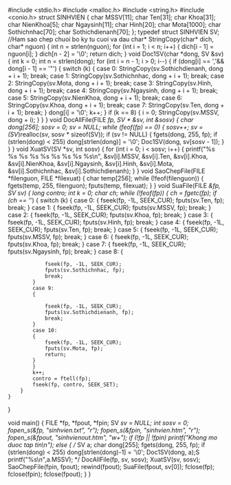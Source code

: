 #include <stdio.h>
#include <malloc.h>
#include <string.h>
#include <conio.h>
struct SINHVIEN
{
	char MSSV[11];
	char Ten[31];
	char Khoa[31];
	char NienKhoa[5];
	char Ngaysinh[11];
	char Hinh[20];
	char Mota[1000];
	char Sothichnhac[70];
	char Sothichdienanh[70];
}; typedef struct SINHVIEN SV;
//Ham sao chep chuoi bo ky tu cuoi va dau
char* StringCopy(char* dich, char* nguon)
{
	int n = strlen(nguon);
	for (int i = 1; i < n; i++)
	{
		dich[i - 1] = nguon[i];
	}
	dich[n - 2] = '\0';
	return dich;
}
void Doc1SV(char *dong, SV &sv)
{
	int k = 0;
	int n = strlen(dong);
	for (int i = n - 1; i > 0; i--)
	{
		if (dong[i] == ','&& dong[i - 1] == '"')
		{
			switch (k)
			{
			case 0:
				StringCopy(sv.Sothichdienanh, dong + i + 1);
				break;
			case 1:
				StringCopy(sv.Sothichnhac, dong + i + 1);
				break;
			case 2:
				StringCopy(sv.Mota, dong + i + 1);
				break;
			case 3:
				StringCopy(sv.Hinh, dong + i + 1);
				break;
			case 4:
				StringCopy(sv.Ngaysinh, dong + i + 1);
				break;
			case 5:
				StringCopy(sv.NienKhoa, dong + i + 1);
				break;
			case 6:
				StringCopy(sv.Khoa, dong + i + 1);
				break;
			case 7:
				StringCopy(sv.Ten, dong + i + 1);
				break;
			}
			dong[i] = '\0';
			k++;
		}
		if (k == 8)
		{
			i = 0;
			StringCopy(sv.MSSV, dong + i);
		}
	}
}
void DocAllFile(FILE *fp, SV * &sv, int &sosv)
{
	char dong[256];
	sosv = 0;
	sv = NULL;
	while (feof(fp) == 0)
	{
		sosv++;
		sv = (SV*)realloc(sv, sosv * sizeof(SV));
		if (sv != NULL)
		{
			fgets(dong, 255, fp);
			if (strlen(dong) < 255)
				dong[strlen(dong)] = '\0';
			Doc1SV(dong, sv[sosv - 1]);
		}
	}
}
void XuatSV(SV *sv, int sosv)
{
	for (int i = 0; i < sosv; i++)
	{
		printf("%s %s %s %s %s %s %s %s %s\n", &sv[i].MSSV, &sv[i].Ten, &sv[i].Khoa, &sv[i].NienKhoa, &sv[i].Ngaysinh, &sv[i].Hinh, &sv[i].Mota, &sv[i].Sothichnhac, &sv[i].Sothichdienanh);
	}
}
void SaoChepFile(FILE *filenguon, FILE *filexuat)
{
	char temp[256];
	while (!feof(filenguon))
	{
		fgets(temp, 255, filenguon);
		fputs(temp, filexuat);
	}
}
void SuaFile(FILE *&fp, SV sv)
{
	long contro;
	int k = 0;
	char ch;
	while (!feof(fp))
	{
		ch = fgetc(fp);
		if (ch == '*')
		{
			switch (k)
			{
			case 0:
			{
				fseek(fp, -1L, SEEK_CUR);
				fputs(sv.Ten, fp);
				break;
			}
			case 1:
			{
				fseek(fp, -1L, SEEK_CUR);
				fputs(sv.MSSV, fp);
				break;
			}
			case 2:
			{
				fseek(fp, -1L, SEEK_CUR);
				fputs(sv.Khoa, fp);
				break;
			}
			case 3:
			{
				fseek(fp, -1L, SEEK_CUR);
				fputs(sv.Hinh, fp);
				break;
			}
			case 4:
			{
				fseek(fp, -1L, SEEK_CUR);
				fputs(sv.Ten, fp);
				break;
			}
			case 5:
			{
				fseek(fp, -1L, SEEK_CUR);
				fputs(sv.MSSV, fp);
				break;
			}
			case 6:
			{
				fseek(fp, -1L, SEEK_CUR);
				fputs(sv.Khoa, fp);
				break;
			}
			case 7:
			{
				fseek(fp, -1L, SEEK_CUR);
				fputs(sv.Ngaysinh, fp);
				break;
			}
			case 8:
			{
				
				fseek(fp, -1L, SEEK_CUR);
				fputs(sv.Sothichnhac, fp);
				break;
			}
			case 9:
			{
				
				fseek(fp, -1L, SEEK_CUR);
				fputs(sv.Sothichdienanh, fp);
				break;
			}
			case 10:
			{
				fseek(fp, -1L, SEEK_CUR);
				fputs(sv.Mota, fp);
				return;
			}
			}
			k++;
			contro = ftell(fp);
			fseek(fp, contro, SEEK_SET);
		}
	}
}

void main()
{
	FILE *fp, *fpout, *fpin;
	SV *sv = NULL;
	int sosv = 0;
	fopen_s(&fp, "sinhvien.txt", "r");
	fopen_s(&fpin, "sinhvien.htm", "r");
	fopen_s(&fpout, "sinhvienout.htm", "w+");
	if (!fp || !fpin)
		printf("Khong mo duoc tap tin\n");
	else
	{
		/*
		SV a;
		char dong[255];
		fgets(dong, 255, fp);
		if (strlen(dong) < 255)
		dong[strlen(dong)-1] = '\0';
		Doc1SV(dong, a);S
		printf("%s\n",a.MSSV);
		*/
		DocAllFile(fp, sv, sosv);
		XuatSV(sv, sosv);
		SaoChepFile(fpin, fpout);
		rewind(fpout);
		SuaFile(fpout, sv[0]);
		fclose(fp);
		fclose(fpin);
		fclose(fpout);
	}
}
